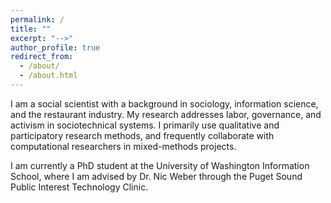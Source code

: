 ```yaml
---
permalink: /
title: ""
excerpt: "-->"
author_profile: true
redirect_from: 
  - /about/
  - /about.html
---
```


I am a social scientist with a background in sociology, information science, and the restaurant industry. My research addresses labor, governance, and activism in sociotechnical systems. I primarily use qualitative and participatory research methods, and frequently collaborate with computational researchers in mixed-methods projects.

I am currently a PhD student at the University of Washington Information School, where I am advised by Dr. Nic Weber through the Puget Sound Public Interest Technology Clinic.

